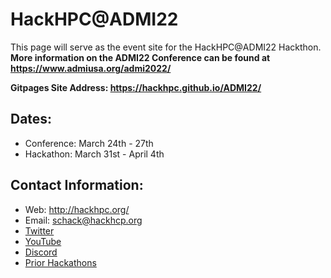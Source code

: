 # HackHPC@ADMI22
This page will serve as the event site for the HackHPC@ADMI22 Hackthon. 
**More information on the ADMI22 Conference can be found at https://www.admiusa.org/admi2022/**

**Gitpages Site Address: https://hackhpc.github.io/ADMI22/**

## Dates: 
  * Conference: March 24th - 27th
  * Hackathon: March 31st - April 4th

## Contact Information:
  * Web: http://hackhpc.org/
  * Email: [schack@hackhcp.org](mailto:schack@hackhcp.org?subject=[HackHPC-ADMI22])
  * [Twitter](https://twitter.com/ccloudhack?lang=en)
  * [YouTube](https://www.youtube.com/channel/UCESkfjHWsERvFpJgPmWXRSA)
  * [Discord](https://discord.gg/rSXasYKDwE)
  * [Prior Hackathons](http://hackhpc.org/pasthacks/) 
